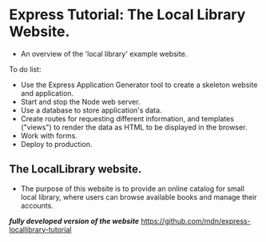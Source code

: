 # Express Tutorial: The Local Library Website.
* An overview of the 'local library' example website.

To do list:
- Use the Express Application Generator tool to create a skeleton website and application.
- Start and stop the Node web server.
- Use a database to store application's data.
- Create routes for requesting different information, and templates ("views") to render the data as HTML to be displayed in the browser.
- Work with forms.
- Deploy to production.

## The LocalLibrary website.
* The purpose of this website is to provide an online catalog for small local library, where users can browse available books and manage their accounts.

***fully developed version of the website*** https://github.com/mdn/express-locallibrary-tutorial
